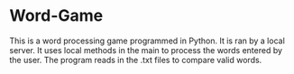 # Word-Game
This is a word processing game programmed in Python. 
It is ran by a local server.
It uses local methods in the main to process the words entered by the user.
The program reads in the .txt files to compare valid words. 
